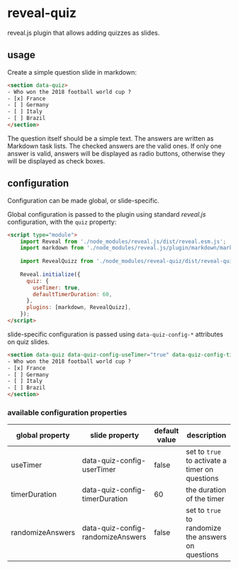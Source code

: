 # reveal-quiz

reveal.js plugin that allows adding quizzes as slides.

## usage

Create a simple question slide in markdown:

```html
<section data-quiz>
- Who won the 2018 football world cup ?
- [x] France
- [ ] Germany
- [ ] Italy
- [ ] Brazil
</section>
```

The question itself should be a simple text.
The answers are written as Markdown task lists.
The checked answers are the valid ones.
If only one answer is valid, answers will be displayed as radio buttons, otherwise they will be displayed as check boxes.

## configuration

Configuration can be made global, or slide-specific.

Global configuration is passed to the plugin using standard *reveal.js* configuration, with the `quiz` property:

```html
<script type="module">
    import Reveal from './node_modules/reveal.js/dist/reveal.esm.js';
    import markdown from './node_modules/reveal.js/plugin/markdown/markdown.esm.js';
    
    import RevealQuizz from './node_modules/reveal-quiz/dist/reveal-quiz-bundle-esm.js';
    
    Reveal.initialize({
      quiz: {
        useTimer: true,
        defaultTimerDuration: 60,
      },
      plugins: [markdown, RevealQuizz],
    });
</script>
```

slide-specific configuration is passed using `data-quiz-config-*` attributes on quiz slides.

```html
<section data-quiz data-quiz-config-useTimer="true" data-quiz-config-timerDuration="30">
- Who won the 2018 football world cup ?
- [x] France
- [ ] Germany
- [ ] Italy
- [ ] Brazil
</section>
```

### available configuration properties

| global property   | slide property                     | default value | description                                         |
|-------------------|------------------------------------|---------------|-----------------------------------------------------|
| useTimer          | data-quiz-config-userTimer         | false         | set to `true` to activate a timer on questions      |
| timerDuration     | data-quiz-config-timerDuration     | 60            | the duration of the timer                           |
| randomizeAnswers  | data-quiz-config-randomizeAnswers  | false         | set to `true` to randomize the answers on questions |
